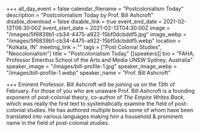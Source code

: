 +++
all_day_event = false
calendar_filename = "Postcolonialism Today"
description = "Postcolonialism Today by Prof. Bill Ashcroft"
disable_download = false
disable_link = true
event_end_date = 2021-02-13T06:30:00Z
event_start_date = 2021-02-13T04:30:00Z
image = "/images/5f6839b1-cb34-4475-a922-15bf0dcbddf5.jpg"
image_webp = "/images/5f6839b1-cb34-4475-a922-15bf0dcbddf5.webp"
location = "Kolkata, IN"
meeting_link = ""
tags = ["Post Colonial Studies", "Neocolonialism"]
title = "Postcolonialism Today"
[[speakers]]
bio = "FAHA, Professor Emeritus School of the Arts and Media UNSW Sydney, Australia"
speaker_image = "/images/bill-profile-1.jpg"
speaker_image_webp = "/images/bill-profile-1.webp"
speaker_name = "Prof. Bill Ashcroft"

+++
Eminent Professor. Bill Ashcroft will be joining us on the 13th of February. For those of you who are unaware Prof. Bill Ashcroft is a founding exponent of post-colonial theory, co-author of _The Empire Writes Back_, which was really the first text to systematically examine the field of post-colonial studies. He has authored multiple books some of whom have been translated into various languages making him a household & prominent name in the field of post-colonial studies.